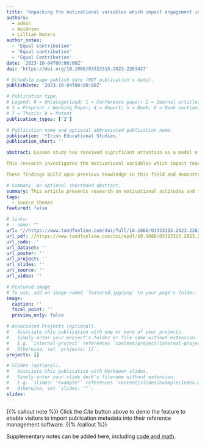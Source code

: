 ```yaml
---
title: 'Unpacking the motivational variables which impact engagement in Lesson Study: Mathematics teaching self-efficacy and attitudes towards self-development'
authors:
  - admin
  - Aoibhinn
  - Lillian Waters
author_notes:
  - 'Equal contribution'
  - 'Equal contribution'
  - 'Equal Contribution'
date: '2023-10-04T00:00:00Z'
doi: 'https://doi.org/10.1080/03323315.2023.2263437'

# Schedule page publish date (NOT publication's date).
publishDate: '2023-10-04T00:00:00Z'

# Publication type.
# Legend: 0 = Uncategorized; 1 = Conference paper; 2 = Journal article;
# 3 = Preprint / Working Paper; 4 = Report; 5 = Book; 6 = Book section;
# 7 = Thesis; 8 = Patent
publication_types: ['2']

# Publication name and optional abbreviated publication name.
publication: '*Irish Educational Studies,'
publication_short: ''

abstract: Lesson study has received significant attention as a model of professional development among mathematics teachers. Evidence highlights its effectiveness in improving pedagogical practices and student learning, however, less is known about the predispositions which may encourage teachers’ participation in Lesson Study or the impact of participation on teachers’ attitudes. Such findings are relevant considering the voluntary context of teachers’ participation in professional development in Ireland.

This research investigates the motivational variables which impact teachers’ participation in Lesson Study, specifically their self-efficacy in teaching mathematics for conceptual understanding and their attitudes towards self-development in Lesson Study. Post-primary mathematics teachers (N = 64), spanning various levels of experience in Lesson Study, completed a survey using a set of pre-validated scales. Findings indicate that teachers’ mathematics teaching self-efficacy is a significant predictor of their participation in Lesson Study. Furthermore, the research finds that teachers’ familiarity with Lesson Study impacts the likelihood of their participation in this model of teacher education.

These findings build upon previous knowledge in this field and demonstrate the significance of teaching self-efficacy as a presage variable for developing a positive disposition towards Lesson Study. The paper discusses the implications of these findings for teacher education in Ireland.

# Summary. An optional shortened abstract.
summary: This article presents research on motivational attitudes and factors in the uptake of lesson study among practiving mathematics teachers.
tags:
  - Source Themes
featured: false

# links:
# - name: ""
url: "//https://www.tandfonline.com/doi/full/10.1080/03323315.2023.2263437"
url_pdf: //https://www.tandfonline.com/doi/epdf/10.1080/03323315.2023.2263437?needAccess=true
url_code: ''
url_dataset: ''
url_poster: ''
url_project: ''
url_slides: ''
url_source: ''
url_video: ''

# Featured image
# To use, add an image named `featured.jpg/png` to your page's folder.
image:
  caption: ''
  focal_point: ''
  preview_only: false

# Associated Projects (optional).
#   Associate this publication with one or more of your projects.
#   Simply enter your project's folder or file name without extension.
#   E.g. `internal-project` references `content/project/internal-project/index.md`.
#   Otherwise, set `projects: []`.
projects: []

# Slides (optional).
#   Associate this publication with Markdown slides.
#   Simply enter your slide deck's filename without extension.
#   E.g. `slides: "example"` references `content/slides/example/index.md`.
#   Otherwise, set `slides: ""`.
slides:
---
```


{{% callout note %}}
Click the _Cite_ button above to demo the feature to enable visitors to import publication metadata into their reference management software.
{{% /callout %}}

Supplementary notes can be added here, including [code and math](https://wowchemy.com/docs/content/writing-markdown-latex/).
